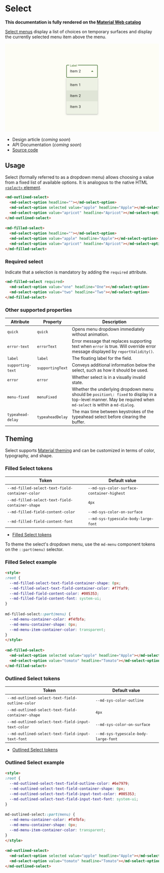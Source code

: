 <!-- catalog-only-start --><!-- ---
name: Select
dirname: select
-----><!-- catalog-only-end -->

<catalog-component-header image-align="start">
<catalog-component-header-title slot="title">

# Select

<!-- no-catalog-start -->

<!--*
# Document freshness: For more information, see go/fresh-source.
freshness: { owner: 'ajakubowicz' reviewed: '2023-09-14' }
tag: 'docType:reference'
*-->

<!-- go/md-select -->

<!-- [TOC] -->

<!-- external-only-start -->
**This documentation is fully rendered on the
[Material Web catalog](https://material-web.dev/components/<component>/)**
<!-- external-only-end -->

<!-- no-catalog-end -->

[Select menus](https://m3.material.io/components/menus/overview#b1704de4-94b7-4177-9e96-b677ae767cb4)<!-- {.external} -->
display a list of choices on temporary surfaces and display the currently
selected menu item above the menu.

</catalog-component-header-title>

<img class="hero" src="images/select/hero.png" alt="A textfield containing the text Item 2, with a dropdown menu containing Item 1, Item 2, and Item 3.">

</catalog-component-header>

*   Design article (*coming soon*)
*   API Documentation (*coming soon*)
*   [Source code](https://github.com/material-components/material-web/tree/main/select)
    <!-- {.external} -->

## Usage

Select (formally referred to as a dropdown menu) allows choosing a value from a
fixed list of available options. It is analogous to the native HTML
[`<select>` element](https://developer.mozilla.org/en-US/docs/Web/HTML/Element/select)<!-- {.external} -->.

<!-- no-catalog-start -->
<!-- TODO: Image of the figure below. -->
<!-- no-catalog-end -->
<!-- catalog-include "figures/select/usage.html" -->

```html
<md-outlined-select>
  <md-select-option headline=""></md-select-option>
  <md-select-option selected value="apple" headline="Apple"></md-select-option>
  <md-select-option value="apricot" headline="Apricot"></md-select-option>
</md-outlined-select>

<md-filled-select>
  <md-select-option headline=""></md-select-option>
  <md-select-option value="apple" headline="Apple"></md-select-option>
  <md-select-option value="apricot" headline="Apricot"></md-select-option>
</md-filled-select>
```

### Required select

Indicate that a selection is mandatory by adding the `required` attribute.

```html
<md-filled-select required>
  <md-select-option value="one" headline="One"></md-select-option>
  <md-select-option value="two" headline="Two"></md-select-option>
</md-filled-select>
```

### Other supported properties

<!-- mdformat off(breaks rendering of table in the catalog) -->

| Attribute         | Property         | Description                           |
| ----------------- | ---------------- | ------------------------------------- |
| `quick`           | `quick`          | Opens menu dropdown immediately without animation. |
| `error-text`      | `errorText`      | Error message that replaces supporting text when `error` is true. Will override error message displayed by `reportValidity()`. |
| `label`           | `label`          | The floating label for the field.     |
| `supporting-text` | `supportingText` | Conveys additional information below the select, such as how it should be used. |
| `error`           | `error`          | Whether select is in a visually invalid state. |
| `menu-fixed`      | `menuFixed`      | Whether the underlying dropdown menu should be `position\: fixed` to display in a top-level manner. May be required when `md-select` is within a `md-dialog`. |
| `typeahead-delay` | `typeaheadDelay` | The max time between keystrokes of the typeahead select before clearing the buffer. |

<!-- mdformat on -->

<!--
## Accessibility

*Insert a 1-2 sentence description of a common accessibility scenario, followed
by a code snippet. Do not include a rendered image for accessibility examples.*

```html
<component-name aria-label="Example">
```

*Repeat with additional examples as needed to explain how to make the component
accessible.* -->

## Theming

Select supports
[Material theming](https://github.com/material-components/material-web/blob/main/docs/theming/README.md)<!-- {.external} -->
and can be customized in terms of color, typography, and shape.

### Filled Select tokens

Token                                           | Default value
----------------------------------------------- | -------------
`--md-filled-select-text-field-container-color` | `--md-sys-color-surface-container-highest`
`--md-filled-select-text-field-container-shape` | `4px`
`--md-filled-field-content-color`               | `--md-sys-color-on-surface`
`--md-filled-field-content-font`                | `--md-sys-typescale-body-large-font`

*   [Filled Select tokens](https://github.com/material-components/material-web/blob/main/tokens/_md-comp-filled-select.scss)
    <!-- {.external} -->

To theme the select's dropdown menu, use the `md-menu` component tokens on the
`::part(menu)` selector.

### Filled Select example

<!-- no-catalog-start -->
<!-- ![Image of a <component> with a different theme applied](images/<component>/theming.png "<Component> theming example.") -->
<!-- no-catalog-end -->
<!-- catalog-include "figures/select/theming-filled.html" -->

```html
<style>
:root {
  --md-filled-select-text-field-container-shape: 0px;
  --md-filled-select-text-field-container-color: #f7faf9;
  --md-filled-field-content-color: #005353;
  --md-filled-field-content-font: system-ui;
}

md-filled-select::part(menu) {
  --md-menu-container-color: #f4fbfa;
  --md-menu-container-shape: 0px;
  --md-menu-item-container-color: transparent;
}
</style>

<md-filled-select>
  <md-select-option selected value="apple" headline="Apple"></md-select-option>
  <md-select-option value="tomato" headline="Tomato"></md-select-option>
</md-filled-select>
```

### Outlined Select tokens

Token                                              | Default value
-------------------------------------------------- | -------------
`--md-outlined-select-text-field-outline-color`    | `--md-sys-color-outline`
`--md-outlined-select-text-field-container-shape`  | `4px`
`--md-outlined-select-text-field-input-text-color` | `--md-sys-color-on-surface`
`--md-outlined-select-text-field-input-text-font`  | `--md-sys-typescale-body-large-font`

*   [Outlined Select tokens](https://github.com/material-components/material-web/blob/main/tokens/_md-comp-outlined-select.scss)
    <!-- {.external} -->

### Outlined Select example

<!-- no-catalog-start -->
<!-- ![Image of a <component> with a different theme applied](images/<component>/theming.png "<Component> theming example.") -->
<!-- no-catalog-end -->
<!-- catalog-include "figures/select/theming-outlined.html" -->

```html
<style>
:root {
  --md-outlined-select-text-field-outline-color: #6e7979;
  --md-outlined-select-text-field-container-shape: 0px;
  --md-outlined-select-text-field-input-text-color: #005353;
  --md-outlined-select-text-field-input-text-font: system-ui;
}

md-outlined-select::part(menu) {
  --md-menu-container-color: #f4fbfa;
  --md-menu-container-shape: 0px;
  --md-menu-item-container-color: transparent;
}
</style>

<md-outlined-select>
  <md-select-option selected value="apple" headline="Apple"></md-select-option>
  <md-select-option value="tomato" headline="Tomato"></md-select-option>
</md-outlined-select>
```
